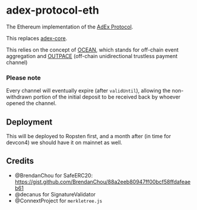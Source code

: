 # adex-protocol-eth

The Ethereum implementation of the [AdEx Protocol](https://github.com/AdExNetwork/adex-protocol).

This replaces [adex-core](https://github.com/AdExNetwork/adex-core).

This relies on the concept of [OCEAN](https://github.com/AdExNetwork/adex-protocol/blob/master/README.md), which stands for off-chain event aggregation and [OUTPACE](https://github.com/AdExNetwork/adex-protocol/blob/master/OUTPACE.md) (off-chain unidirectional trustless payment channel)

### Please note

Every channel will eventually expire (after `validUntil`), allowing the non-withdrawn portion of the initial deposit to be received back by whoever opened the channel.

## Deployment

This will be deployed to Ropsten first, and a month after (in time for devcon4) we should have it on mainnet as well.

## Credits

* @BrendanChou for SafeERC20: https://gist.github.com/BrendanChou/88a2eeb80947ff00bcf58ffdafeaeb61
* @decanus for SignatureValidator
* @ConnextProject for `merkletree.js`

